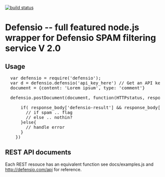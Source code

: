 [![build status](https://secure.travis-ci.org/camilo/defensio.js.png)](http://travis-ci.org/camilo/defensio.js)
# Defensio -- full featured node.js wrapper for Defensio SPAM filtering service V 2.0

## Usage

<pre>
  var defensio = require('defensio');
  var d = defensio.defensio('api_key_here') // Get an API key at http://defensio.com
  document = {content: 'Lorem ipsum', type: 'comment'}
  
  defensio.postDocument(document, function(HTTPstatus, response_body){
      
      if( response_body['defensio-result'] && response_body['defensio-result']['status'] == 'success'){
        // if spam .. flag
        // else .. nothin?
      }else{
        // handle error
      }
    })
</pre>

## REST API documents

Each REST resouce has an equivalent function see docs/examples.js and
http://defensio.com/api for reference.
